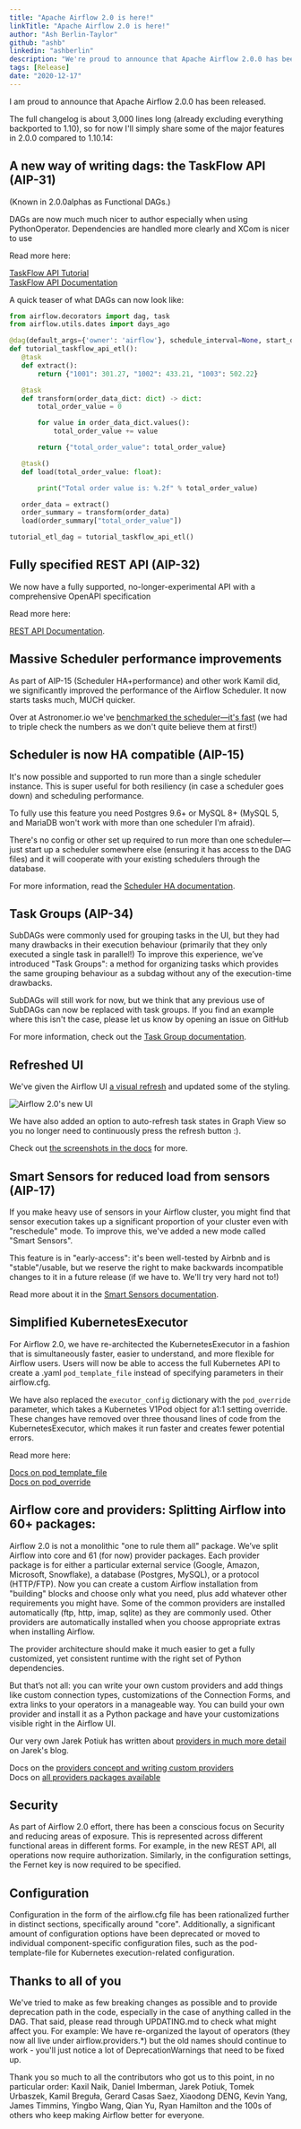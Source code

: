```yaml
---
title: "Apache Airflow 2.0 is here!"
linkTitle: "Apache Airflow 2.0 is here!"
author: "Ash Berlin-Taylor"
github: "ashb"
linkedin: "ashberlin"
description: "We're proud to announce that Apache Airflow 2.0.0 has been released."
tags: [Release]
date: "2020-12-17"
---
```


I am proud to announce that Apache Airflow 2.0.0 has been released.

The full changelog is about 3,000 lines long (already excluding everything backported to 1.10), so for now I'll simply share some of the major features in 2.0.0 compared to 1.10.14:

## A new way of writing dags: the TaskFlow API (AIP-31)

(Known in 2.0.0alphas as Functional DAGs.)

DAGs are now much much nicer to author especially when using PythonOperator. Dependencies are handled more clearly and XCom is nicer to use

Read more here:

[TaskFlow API Tutorial](http://airflow.apache.org/docs/apache-airflow/stable/tutorial_taskflow_api.html) \
[TaskFlow API Documentation](https://airflow.apache.org/docs/apache-airflow/stable/concepts.html#decorated-flows)

A quick teaser of what DAGs can now look like:

```python
from airflow.decorators import dag, task
from airflow.utils.dates import days_ago

@dag(default_args={'owner': 'airflow'}, schedule_interval=None, start_date=days_ago(2))
def tutorial_taskflow_api_etl():
   @task
   def extract():
       return {"1001": 301.27, "1002": 433.21, "1003": 502.22}

   @task
   def transform(order_data_dict: dict) -> dict:
       total_order_value = 0

       for value in order_data_dict.values():
           total_order_value += value

       return {"total_order_value": total_order_value}

   @task()
   def load(total_order_value: float):

       print("Total order value is: %.2f" % total_order_value)

   order_data = extract()
   order_summary = transform(order_data)
   load(order_summary["total_order_value"])

tutorial_etl_dag = tutorial_taskflow_api_etl()
```

## Fully specified REST API (AIP-32)

We now have a fully supported, no-longer-experimental API with a comprehensive OpenAPI specification

Read more here:

[REST API Documentation](http://airflow.apache.org/docs/apache-airflow/stable/stable-rest-api-ref.html).

## Massive Scheduler performance improvements

As part of AIP-15 (Scheduler HA+performance) and other work Kamil did, we significantly improved the performance of the Airflow Scheduler. It now starts tasks much, MUCH quicker.

Over at Astronomer.io we've [benchmarked the scheduler—it's fast](https://www.astronomer.io/blog/airflow-2-scheduler) (we had to triple check the numbers as we don't quite believe them at first!)

## Scheduler is now HA compatible (AIP-15)

It's now possible and supported to run more than a single scheduler instance. This is super useful for both resiliency (in case a scheduler goes down) and scheduling performance.

To fully use this feature you need Postgres 9.6+ or MySQL 8+ (MySQL 5, and MariaDB won't work with more than one scheduler I'm afraid).

There's no config or other set up required to run more than one scheduler—just start up a scheduler somewhere else (ensuring it has access to the DAG files) and it will cooperate with your existing schedulers through the database.

For more information, read the [Scheduler HA documentation](http://airflow.apache.org/docs/apache-airflow/stable/scheduler.html#running-more-than-one-scheduler).

## Task Groups (AIP-34)

SubDAGs were commonly used for grouping tasks in the UI, but they had many drawbacks in their execution behaviour (primarily that they only executed a single task in parallel!) To improve this experience, we’ve introduced "Task Groups": a method for organizing tasks which provides the same grouping behaviour as a subdag without any of the execution-time drawbacks.

SubDAGs will still work for now, but we think that any previous use of SubDAGs can now be replaced with task groups. If you find an example where this isn't the case, please let us know by opening an issue on GitHub

For more information, check out the [Task Group documentation](http://airflow.apache.org/docs/apache-airflow/stable/concepts.html#taskgroup).

## Refreshed UI

We've given the Airflow UI [a visual refresh](https://github.com/apache/airflow/pull/11195) and updated some of the styling.

![Airflow 2.0's new UI](airflow-2.0-ui.gif)

We have also added an option to auto-refresh task states in Graph View so you no longer need to continuously press the refresh button :).

Check out [the screenshots in the docs](http://airflow.apache.org/docs/apache-airflow/stable/ui.html) for more.

## Smart Sensors for reduced load from sensors (AIP-17)

If you make heavy use of sensors in your Airflow cluster, you might find that sensor execution takes up a significant proportion of your cluster even with "reschedule" mode. To improve this, we've added a new mode called "Smart Sensors".

This feature is in "early-access": it's been well-tested by Airbnb and is "stable"/usable, but we reserve the right to make backwards incompatible changes to it in a future release (if we have to. We'll try very hard not to!)

Read more about it in the [Smart Sensors documentation](https://airflow.apache.org/docs/apache-airflow/stable/smart-sensor.html).

## Simplified KubernetesExecutor

For Airflow 2.0, we have re-architected the KubernetesExecutor in a fashion that is simultaneously faster, easier to understand, and more flexible for Airflow users. Users will now be able to access the full Kubernetes API to create a .yaml `pod_template_file` instead of specifying parameters in their airflow.cfg.

We have also replaced the `executor_config` dictionary with the `pod_override` parameter, which takes a Kubernetes V1Pod object for a1:1 setting override. These changes have removed over three thousand lines of code from the KubernetesExecutor, which makes it run faster and creates fewer potential errors.

Read more here:

[Docs on pod_template_file](https://airflow.apache.org/docs/apache-airflow/stable/executor/kubernetes.html?highlight=pod_override#pod-template-file) \
[Docs on pod_override](https://airflow.apache.org/docs/apache-airflow/stable/executor/kubernetes.html?highlight=pod_override#pod-override)

## Airflow core and providers: Splitting Airflow into 60+ packages:

Airflow 2.0 is not a monolithic "one to rule them all" package. We’ve split Airflow into core and 61 (for now) provider packages. Each provider package is for either a particular external service (Google, Amazon, Microsoft, Snowflake), a database (Postgres, MySQL), or a protocol (HTTP/FTP). Now you can create a custom Airflow installation from "building" blocks and choose only what you need, plus add whatever other requirements you might have. Some of the common providers are installed automatically (ftp, http, imap, sqlite) as they are commonly used. Other providers are automatically installed when you choose appropriate extras when installing Airflow.

The provider architecture should make it much easier to get a fully customized, yet consistent runtime with the right set of Python dependencies.

But that’s not all: you can write your own custom providers and add things like custom connection types, customizations of the Connection Forms, and extra links to your operators in a manageable way. You can build your own provider and install it as a Python package and have your customizations visible right in the Airflow UI.

Our very own Jarek Potiuk has written about [providers in much more detail](https://higrys.medium.com/airflow-2-0-providers-1bd21ba3bd93) on Jarek's blog.

Docs on the [providers concept and writing custom providers](http://airflow.apache.org/docs/apache-airflow-providers/) \
Docs on [all providers packages available](http://airflow.apache.org/docs/apache-airflow-providers/packages-ref.html)

## Security

As part of Airflow 2.0 effort, there has been a conscious focus on Security and reducing areas of exposure. This is represented across different functional areas in different forms. For example, in the new REST API, all operations now require authorization. Similarly, in the configuration settings, the Fernet key is now required to be specified.

## Configuration

Configuration in the form of the airflow.cfg file has been rationalized further in distinct sections, specifically around "core". Additionally, a significant amount of configuration options have been deprecated or moved to individual component-specific configuration files, such as the pod-template-file for Kubernetes execution-related configuration.

## Thanks to all of you

We've tried to make as few breaking changes as possible and to provide deprecation path in the code, especially in the case of anything called in the DAG. That said, please read through UPDATING.md to check what might affect you. For example: We have re-organized the layout of operators (they now all live under airflow.providers.*) but the old names should continue to work - you'll just notice a lot of DeprecationWarnings that need to be fixed up.

Thank you so much to all the contributors who got us to this point, in no particular order: Kaxil Naik, Daniel Imberman, Jarek Potiuk, Tomek Urbaszek, Kamil Breguła, Gerard Casas Saez, Xiaodong DENG, Kevin Yang, James Timmins, Yingbo Wang, Qian Yu, Ryan Hamilton and the 100s of others who keep making Airflow better for everyone.
